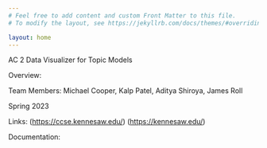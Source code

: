 ```yaml
---
# Feel free to add content and custom Front Matter to this file.
# To modify the layout, see https://jekyllrb.com/docs/themes/#overriding-theme-defaults

layout: home
---
```


AC 2 Data Visualizer for Topic Models

Overview:

Team Members:
Michael Cooper, Kalp Patel, Aditya Shiroya, James Roll

Spring 2023

Links:
(https://ccse.kennesaw.edu/)
(https://kennesaw.edu/)

Documentation:
